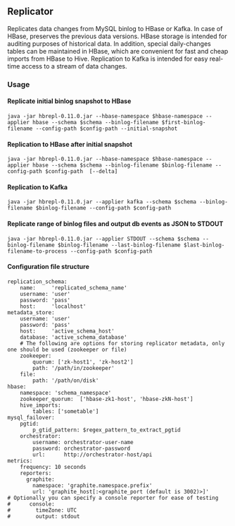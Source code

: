 ## Replicator
Replicates data changes from MySQL binlog to HBase or Kafka. In case of HBase, preserves the previous data versions. HBase storage is intended for auditing purposes of historical data. In addition, special daily-changes tables can be maintained in HBase, which are convenient for fast and cheap imports from HBase to Hive. Replication to Kafka is intended for easy real-time access to a stream of data changes. 

### Usage
#### Replicate initial binlog snapshot to HBase
````
java -jar hbrepl-0.11.0.jar --hbase-namespace $hbase-namespace --applier hbase --schema $schema --binlog-filename $first-binlog-filename --config-path $config-path --initial-snapshot
````

#### Replication to HBase after initial snapshot
````
java -jar hbrepl-0.11.0.jar --hbase-namespace $hbase-namespace --applier hbase --schema $schema --binlog-filename $binlog-filename --config-path $config-path  [--delta]
````

#### Replication to Kafka
````
java -jar hbrepl-0.11.0.jar --applier kafka --schema $schema --binlog-filename $binlog-filename --config-path $config-path 
````

#### Replicate range of binlog files and output db events as JSON to STDOUT
````
java -jar hbrepl-0.11.0.jar --applier STDOUT --schema $schema --binlog-filename $binlog-filename --last-binlog-filename $last-binlog-filename-to-process --config-path $config-path 
````
#### Configuration file structure
````
replication_schema:
    name:     'replicated_schema_name'
    username: 'user'
    password: 'pass'
    host:     'localhost'
metadata_store:
    username: 'user'
    password: 'pass'
    host:     'active_schema_host'
    database: 'active_schema_database'
    # The following are options for storing replicator metadata, only one should be used (zookeeper or file)
    zookeeper:
        quorum: ['zk-host1', 'zk-host2']
        path: '/path/in/zookeeper'
    file:
        path: '/path/on/disk'
hbase:
    namespace: 'schema_namespace'
    zookeeper_quorum:  ['hbase-zk1-host', 'hbase-zkN-host']
    hive_imports:
        tables: ['sometable']
mysql_failover:
    pgtid:
        p_gtid_pattern: $regex_pattern_to_extract_pgtid
    orchestrator:
        username: orchestrator-user-name
        password: orchestrator-password
        url:      http://orchestrator-host/api
metrics:
    frequency: 10 seconds
    reporters:
      graphite:
        namespace: 'graphite.namespace.prefix'
        url: 'graphite_host[:<graphite_port (default is 3002)>]'
# Optionally you can specify a console reporter for ease of testing
#      console:
#        timeZone: UTC
#        output: stdout
````